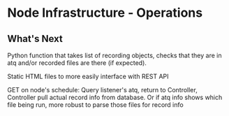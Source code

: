 # Node Infrastructure - Operations

## What's Next
Python function that takes list of recording objects, checks that they are in atq and/or recorded files are there (if expected).

Static HTML files to more easily interface with REST API

GET on node's schedule: Query listener's atq, return to Controller, Controller pull actual record info from database. Or if atq info shows which file being run, more robust to parse those files for record info
